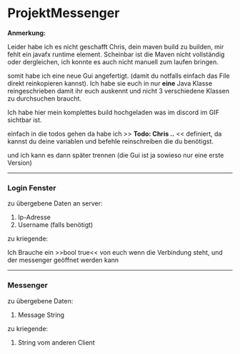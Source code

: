 # ProjektMessenger

**Anmerkung:**

Leider habe ich es nicht geschafft Chris, dein maven build zu builden, mir fehlt ein javafx runtime element.
Scheinbar ist die Maven nicht vollständig oder dergleichen, ich konnte es auch nicht manuell zum laufen bringen.

somit habe ich eine neue Gui angefertigt. (damit du notfalls einfach das File direkt reinkopieren kannst).
Ich habe sie euch in nur **eine** Java Klasse reingeschrieben damit ihr euch auskennt und nicht 3 verschiedene Klassen zu durchsuchen braucht.


Ich habe hier mein komplettes build hochgeladen was im discord im GIF sichtbar ist.

einfach in die todos gehen da habe ich >> **Todo: Chris ..** << definiert, da kannst du deine variablen und befehle reinschreiben die du benötigst.

und ich kann es dann später trennen (die Gui ist ja sowieso nur eine erste Version)

-------------------------------------

### Login Fenster ###

zu übergebene Daten an server:

1.  Ip-Adresse
2.  Username (falls benötigt)

zu kriegende:

Ich Brauche ein >>bool true<< von euch wenn die Verbindung steht, und der messenger geöffnet werden kann


-----------------------------------------


### Messenger ###

zu übergebene Daten:

1. Message String


zu kriegende:

1. String vom anderen Client



